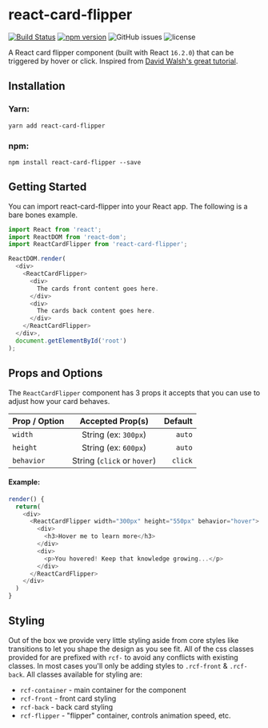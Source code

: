 # react-card-flipper
[![Build Status](https://travis-ci.org/factor1/react-card-flipper.svg?branch=master)](https://travis-ci.org/factor1/react-card-flipper)
[![npm version](https://badge.fury.io/js/react-card-flipper.svg)](https://badge.fury.io/js/react-card-flipper)
![GitHub issues](https://img.shields.io/github/issues-raw/factor1/react-card-flipper.svg)
![license](https://img.shields.io/github/license/factor1/react-card-flipper.svg)


A React card flipper component (built with React `16.2.0`) that can be triggered by hover or click. Inspired
from [David Walsh's great tutorial](https://davidwalsh.name/css-flip).

## Installation
### Yarn:
`yarn add react-card-flipper`

### npm:
`npm install react-card-flipper --save`

## Getting Started
You can import react-card-flipper into your React app. The following is a bare
bones example.

```js
import React from 'react';
import ReactDOM from 'react-dom';
import ReactCardFlipper from 'react-card-flipper';

ReactDOM.render(
  <div>
    <ReactCardFlipper>
      <div>
        The cards front content goes here.
      </div>
      <div>
        The cards back content goes here.
      </div>
    </ReactCardFlipper>
  </div>,
  document.getElementById('root')
);
```

## Props and Options
The `ReactCardFlipper` component has 3 props it accepts that you can use to adjust
how your card behaves.

| Prop / Option | Accepted Prop(s)            | Default |
| ------------- |:---------------------------:|--------:|
| `width`       | String (ex: `300px`)        | `auto`  |
| `height`      | String (ex: `600px`)        | `auto`  |
| `behavior`    | String (`click` or `hover`) | `click` |

#### Example:
```js
render() {
  return(
    <div>
      <ReactCardFlipper width="300px" height="550px" behavior="hover">
        <div>
          <h3>Hover me to learn more</h3>
        </div>
        <div>
          <p>You hovered! Keep that knowledge growing...</p>
        </div>
      </ReactCardFlipper>
    </div>
  )
}
```

## Styling
Out of the box we provide very little styling aside from core styles like transitions
to let you shape the design as you see fit. All of the css classes provided for are
prefixed with `rcf-` to avoid any conflicts with existing classes. In most cases you'll
only be adding styles to `.rcf-front` & `.rcf-back`. All classes available for styling are:

- `rcf-container` - main container for the component
- `rcf-front` - front card styling
- `rcf-back` - back card styling
- `rcf-flipper` - "flipper" container, controls animation speed, etc.
